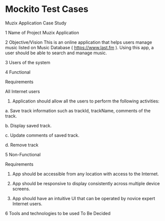 # Mockito Test Cases

Muzix Application Case Study

1 Name of Project Muzix Application

2 Objective/Vision This is an online application that helps users manage music
listed on Music Database (​ https://www.last.fm​ ).
Using this app, a user should be able to search and
manage music.

3 Users of the system

4 Functional

Requirements

All Internet users

1. Application should allow all the users to perform the
following activities:

a. Save track information such as trackId,
trackName, comments of the track.

b. Display saved track.

c. Update comments of saved track.

d. Remove track

5 Non-Functional

Requirements 

1. App should be accessible from any location with access
to the Internet.

2. App should be responsive to display consistently across
multiple device screens.

3. App should have an intuitive UI that can be operated by
novice expert Internet users.

6 Tools and technologies
to be used To Be Decided
